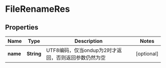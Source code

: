 # FileRenameRes

## Properties
Name | Type | Description | Notes
------------ | ------------- | ------------- | -------------
**name** | **String** | UTF8编码，仅当ondup为2时才返回，否则返回参数仍然为空 |  [optional]
